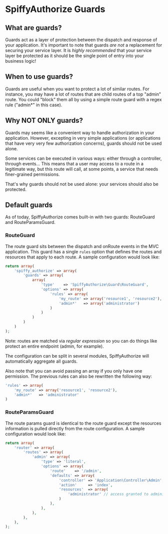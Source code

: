 # SpiffyAuthorize Guards

## What are guards?

Guards act as a layer of protection between the dispatch and response of your application. It's important to
note that guards *are not* a replacement for securing your service layer. It is *highly recommended* that your
service layer be protected as it should be the single point of entry into your business logic!

## When to use guards?

Guards are useful when you want to protect a lot of similar routes. For instance, you may have a lot of routes
that are child routes of a top "admin" route. You could "block" them all by using a simple route guard with a
regex rule ("admin*" in this case).

## Why NOT ONLY guards?

Guards may seems like a convenient way to handle authorization in your application. However, excepting in very
simple applications (or applications that have very very few authorization concerns), guards should not be used
alone.

Some services can be executed in various ways: either through a controller, through events… This means that a
user may access to a route in a legitimate way, but this route will call, at some points, a service that needs
finer-grained permissions.

That's why guards should not be used alone: your services should also be protected.

## Default guards

As of today, SpiffyAuthorize comes built-in with two guards: RouteGuard and RouteParamsGuard.

### RouteGuard

The route guard sits between the dispatch and onRoute events in the MVC application. This guard has a single
`rules` option that defines the routes and resources that apply to each route. A sample configuration would
look like:

```php
return array(
    'spiffy_authorize' => array(
        'guards' => array(
            array(
                'type'    => 'SpiffyAuthorize\Guard\RouteGuard',
                'options' => array(
                    'rules' => array(
                        'my_route' => array('resource1', 'resource2'),
                        'admin*'   => array('administrator')
                    )
                )
            )
        )
    )
);
```

Note: routes are matched via *regular expression* so you can do things like protect an entire endpoint (admin,
for example).

The configuration can be split in several modules, SpiffyAuthorize will automatically aggregate all guards.

Also note that you can avoid passing an array if you only have one permission. The previous rules can also be
rewritten the following way:

```php
'rules' => array(
	'my_route' => array('resource1', 'resource2'),
    'admin*'   => 'administrator'
)
```

### RouteParamsGuard

The route params guard is identical to the route guard except the resources information is pulled directly
from the route configuration. A sample configuration would look like:

```php
return array(
    'router' => array(
        'routes' => array(
            'admin' => array(
                'type' => 'literal',
                'options' => array(
                    'route'    => '/admin',
                    'defaults' => array(
                        'controller' => 'Application\Controller\Admin',
                        'action'     => 'index',
                        'resources'  => array(
                            'administrator' // access granted to administrator resource
                        )
                    ),
                ),
            ),
        ),
    ),
);
```

